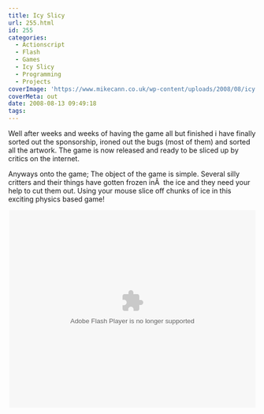 ```yaml
---
title: Icy Slicy
url: 255.html
id: 255
categories:
  - Actionscript
  - Flash
  - Games
  - Icy Slicy
  - Programming
  - Projects
coverImage: 'https://www.mikecann.co.uk/wp-content/uploads/2008/08/icy.png'
coverMeta: out
date: 2008-08-13 09:49:18
tags:
---
```


Well after weeks and weeks of having the game all but finished i have finally sorted out the sponsorship, ironed out the bugs (most of them) and sorted all the artwork. The game is now released and ready to be sliced up by critics on the internet.

<!-- more -->

Anyways onto the game; The object of the game is simple. Several silly critters and their things have gotten frozen inÂ  the ice and they need your help to cut them out. Using your mouse slice off chunks of ice in this exciting physics based game!
<p style="text-align: center;"><object width="500" height="400" data="https://www.mikecann.co.uk/projects/icyslicy/IcySlicy.swf" type="application/x-shockwave-flash"><param name="quality" value="high" /><param name="name" value="IcySlicy" /><param name="src" value="https://www.mikecann.co.uk/projects/icyslicy/IcySlicy.swf" /><param name="bgcolor" value="#ffffff" /></object>
